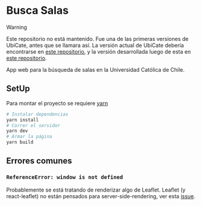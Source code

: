 # Busca Salas

> [!WARNING]
> Este repositorio no está mantenido. Fue una de las primeras versiones de UbiCate, antes que se llamara así. La versión actual de UbiCate debería encontrarse en [este repositorio](https://github.com/open-source-uc/ubicate-v2), y la versión desarrollada luego de esta en [este repositorio](https://github.com/open-source-uc/ubicate).

App web para la búsqueda de salas en la Universidad Católica de Chile.

## SetUp

Para montar el proyecto se requiere [yarn](https://yarnpkg.com/)

```bash
# Instalar dependencias
yarn install
# Correr el servidor
yarn dev
# Armar la página
yarn build
```

## Errores comunes

### `ReferenceError: window is not defined`

Probablemente se está tratando de renderizar algo de Leaflet.
Leaflet (y react-leaflet) no están pensados para server-side-rendering,
ver esta [issue](https://github.com/PaulLeCam/react-leaflet/issues/45).

